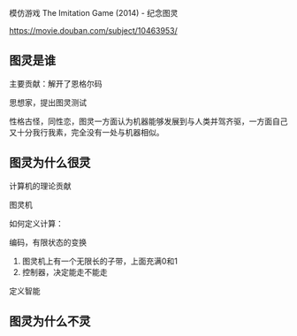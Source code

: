 模仿游戏 The Imitation Game (2014) - 纪念图灵

https://movie.douban.com/subject/10463953/

## 图灵是谁

主要贡献：解开了恩格尔码

思想家，提出图灵测试

性格古怪，同性恋，图灵一方面认为机器能够发展到与人类并驾齐驱，一方面自己又十分我行我素，完全没有一处与机器相似。

## 图灵为什么很灵

计算机的理论贡献

图灵机

如何定义计算：

编码，有限状态的变换

1. 图灵机上有一个无限长的子带，上面充满0和1
2. 控制器，决定能走不能走

定义智能

## 图灵为什么不灵